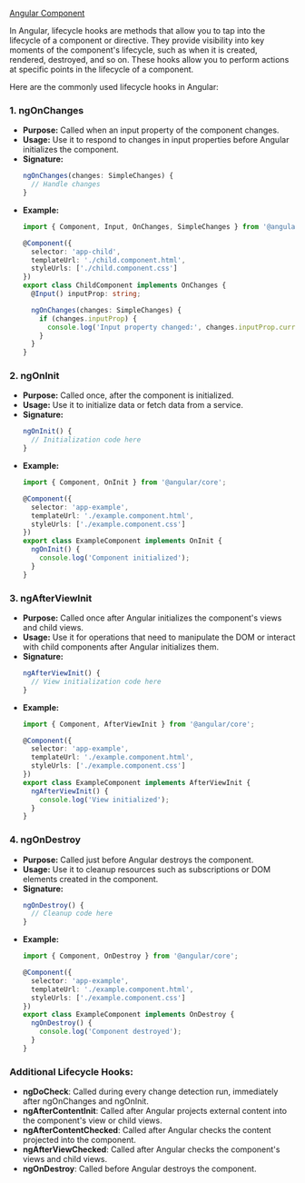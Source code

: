 [Angular Component](/angular/components/components.md)

In Angular, lifecycle hooks are methods that allow you to tap into the lifecycle of a component or directive. They provide visibility into key moments of the component's lifecycle, such as when it is created, rendered, destroyed, and so on. These hooks allow you to perform actions at specific points in the lifecycle of a component.

Here are the commonly used lifecycle hooks in Angular:

### 1. **ngOnChanges**

- **Purpose:** Called when an input property of the component changes.
- **Usage:** Use it to respond to changes in input properties before Angular initializes the component.
- **Signature:**
  ```typescript
  ngOnChanges(changes: SimpleChanges) {
    // Handle changes
  }
  ```
- **Example:**
  ```typescript
  import { Component, Input, OnChanges, SimpleChanges } from '@angular/core';

  @Component({
    selector: 'app-child',
    templateUrl: './child.component.html',
    styleUrls: ['./child.component.css']
  })
  export class ChildComponent implements OnChanges {
    @Input() inputProp: string;

    ngOnChanges(changes: SimpleChanges) {
      if (changes.inputProp) {
        console.log('Input property changed:', changes.inputProp.currentValue);
      }
    }
  }
  ```

### 2. **ngOnInit**

- **Purpose:** Called once, after the component is initialized.
- **Usage:** Use it to initialize data or fetch data from a service.
- **Signature:**
  ```typescript
  ngOnInit() {
    // Initialization code here
  }
  ```
- **Example:**
  ```typescript
  import { Component, OnInit } from '@angular/core';

  @Component({
    selector: 'app-example',
    templateUrl: './example.component.html',
    styleUrls: ['./example.component.css']
  })
  export class ExampleComponent implements OnInit {
    ngOnInit() {
      console.log('Component initialized');
    }
  }
  ```

### 3. **ngAfterViewInit**

- **Purpose:** Called once after Angular initializes the component's views and child views.
- **Usage:** Use it for operations that need to manipulate the DOM or interact with child components after Angular initializes them.
- **Signature:**
  ```typescript
  ngAfterViewInit() {
    // View initialization code here
  }
  ```
- **Example:**
  ```typescript
  import { Component, AfterViewInit } from '@angular/core';

  @Component({
    selector: 'app-example',
    templateUrl: './example.component.html',
    styleUrls: ['./example.component.css']
  })
  export class ExampleComponent implements AfterViewInit {
    ngAfterViewInit() {
      console.log('View initialized');
    }
  }
  ```

### 4. **ngOnDestroy**

- **Purpose:** Called just before Angular destroys the component.
- **Usage:** Use it to cleanup resources such as subscriptions or DOM elements created in the component.
- **Signature:**
  ```typescript
  ngOnDestroy() {
    // Cleanup code here
  }
  ```
- **Example:**
  ```typescript
  import { Component, OnDestroy } from '@angular/core';

  @Component({
    selector: 'app-example',
    templateUrl: './example.component.html',
    styleUrls: ['./example.component.css']
  })
  export class ExampleComponent implements OnDestroy {
    ngOnDestroy() {
      console.log('Component destroyed');
    }
  }
  ```

### Additional Lifecycle Hooks:

- **ngDoCheck**: Called during every change detection run, immediately after ngOnChanges and ngOnInit.
- **ngAfterContentInit**: Called after Angular projects external content into the component's view or child views.
- **ngAfterContentChecked**: Called after Angular checks the content projected into the component.
- **ngAfterViewChecked**: Called after Angular checks the component's views and child views.
- **ngOnDestroy**: Called before Angular destroys the component.
